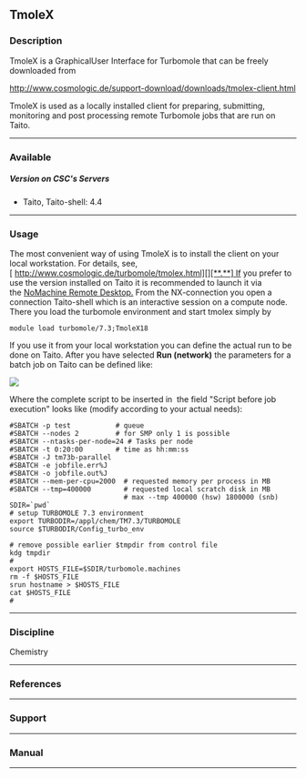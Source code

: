 ## TmoleX

### Description

TmoleX is a  GraphicalUser Interface for Turbomole that  can be freely
downloaded from 

<http://www.cosmologic.de/support-download/downloads/tmolex-client.html>

TmoleX  is  used   as  a  locally  installed   client  for  preparing,
submitting, monitoring and post  processing remote Turbomole jobs that
are run on Taito.

------------------------------------------------------------------------

### Available

##### Version on CSC's Servers

-   Taito, Taito-shell: 4.4

------------------------------------------------------------------------

### Usage

The most  convenient way of using  TmoleX is to install  the client on
your          local         workstation.          For         details,
see,[ http://www.cosmologic.de/turbomole/tmolex.html][][**.**] If  you
prefer to  use the  version installed  on Taito  it is  recommended to
launch it  via the [NoMachine Remote Desktop.] From  the NX-connection
you open a connection Taito-shell which is an interactive session on a
compute  node. There  you  load the  turbomole  environment and  start
tmolex simply by

`module load turbomole/7.3;TmoleX18`

If you  use it from your  local workstation you can  define the actual
run to be done on Taito. After you have selected **Run (network)** the
parameters for a batch job on Taito can be defined like:

![][1]

Where the complete script to be  inserted in  the field "Script before
job execution" looks like (modify according to your actual needs):

    #SBATCH -p test           # queue
    #SBATCH --nodes 2         # for SMP only 1 is possible
    #SBATCH --ntasks-per-node=24 # Tasks per node
    #SBATCH -t 0:20:00        # time as hh:mm:ss
    #SBATCH -J tm73b-parallel
    #SBATCH -e jobfile.err%J
    #SBATCH -o jobfile.out%J
    #SBATCH --mem-per-cpu=2000  # requested memory per process in MB
    #SBATCH --tmp=400000        # requested local scratch disk in MB
                                # max --tmp 400000 (hsw) 1800000 (snb)
    SDIR=`pwd`
    # setup TURBOMOLE 7.3 environment
    export TURBODIR=/appl/chem/TM7.3/TURBOMOLE
    source $TURBODIR/Config_turbo_env

    # remove possible earlier $tmpdir from control file
    kdg tmpdir
    #
    export HOSTS_FILE=$SDIR/turbomole.machines
    rm -f $HOSTS_FILE
    srun hostname > $HOSTS_FILE
    cat $HOSTS_FILE
    #

------------------------------------------------------------------------

### Discipline

Chemistry  

------------------------------------------------------------------------

### References

------------------------------------------------------------------------

### Support

------------------------------------------------------------------------

### Manual

------------------------------------------------------------------------

  [ http://www.cosmologic.de/turbomole/tmolex.html]: http://www.cosmologic.de/turbomole/tmolex.html
  [**.**]: http://www.cosmologic.de/tmolex
  [NoMachine Remote Desktop.]: https://research.csc.fi/-/nomachine
  [1]: https://research.csc.fi/documents/48467/73370/tmolex_4.4_new.png/0371951c-70cf-42db-bca5-e2ac56e4b112?t=1534947298308
